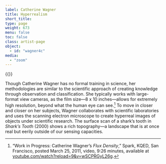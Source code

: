 ```yaml
---
label: Catherine Wagner
title: Hyperrealism
short_title:
type: page
weight: 673
menu: false
toc: false
class: artist-page
object:
  - id: "wagner4c"
media:
  - "zoom"
---
```

{{<q-figure id="wagner4c">}}

Though Catherine Wagner has no formal training in science, her methodologies are similar to the scientific approach of creating knowledge through observation and classification. She typically works with large-format view cameras, as the film size—8 x 10 inches—allows for extremely high resolution, beyond what the human eye can see.[^1] To move in closer and closer on her subjects, Wagner collaborates with scientific laboratories and uses the scanning electron microscope to create hyperreal images of objects under scientific research. The surface scan of a shark’s tooth in *Shark’s Tooth* (2000) shows a rich topography—a landscape that is at once real but eerily outside of our sensing capacities.

[^1]: “Work in Progress: Catherine Wagner’s *Flux Density*,” Spark, KQED, San Francisco, posted March 25, 2011, video, 9:26 minutes, available at [youtube.com/watch?reload=9&v=wSCPRGyL26g](https://www.youtube.com/watch?reload=9&v=wSCPRGyL26g).
